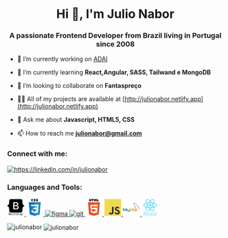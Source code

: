 <h1 align="center">Hi 👋, I'm Julio Nabor</h1>
<h3 align="center">A passionate Frontend Developer from Brazil living in Portugal since 2008</h3>

- 🔭 I’m currently working on [ADAI](http://adesportivaimigrante.netlify.app)

- 🌱 I’m currently learning **React,Angular, SASS, Tailwand e MongoDB**

- 👯 I’m looking to collaborate on **Fantaspreço**

- 👨‍💻 All of my projects are available at [http://julionabor.netlify.app](http://julionabor.netlify.app)

- 💬 Ask me about **Javascript, HTML5, CSS**

- 📫 How to reach me **julionabor@gmail.com**

<h3 align="left">Connect with me:</h3>
<p align="left">
<a href="https://linkedin.com/in/julionabor" target="blank"><img align="center" src="https://raw.githubusercontent.com/rahuldkjain/github-profile-readme-generator/master/src/images/icons/Social/linked-in-alt.svg" alt="https://linkedin.com/in/julionabor" height="30" width="40" /></a>
</p>

<h3 align="left">Languages and Tools:</h3>
<p align="left"> <a href="https://getbootstrap.com" target="_blank" rel="noreferrer"> <img src="https://raw.githubusercontent.com/devicons/devicon/master/icons/bootstrap/bootstrap-plain-wordmark.svg" alt="bootstrap" width="40" height="40"/> </a> <a href="https://www.w3schools.com/css/" target="_blank" rel="noreferrer"> <img src="https://raw.githubusercontent.com/devicons/devicon/master/icons/css3/css3-original-wordmark.svg" alt="css3" width="40" height="40"/> </a> <a href="https://www.figma.com/" target="_blank" rel="noreferrer"> <img src="https://www.vectorlogo.zone/logos/figma/figma-icon.svg" alt="figma" width="40" height="40"/> </a> <a href="https://git-scm.com/" target="_blank" rel="noreferrer"> <img src="https://www.vectorlogo.zone/logos/git-scm/git-scm-icon.svg" alt="git" width="40" height="40"/> </a> <a href="https://www.w3.org/html/" target="_blank" rel="noreferrer"> <img src="https://raw.githubusercontent.com/devicons/devicon/master/icons/html5/html5-original-wordmark.svg" alt="html5" width="40" height="40"/> </a> <a href="https://developer.mozilla.org/en-US/docs/Web/JavaScript" target="_blank" rel="noreferrer"> <img src="https://raw.githubusercontent.com/devicons/devicon/master/icons/javascript/javascript-original.svg" alt="javascript" width="40" height="40"/> </a> <a href="https://www.mysql.com/" target="_blank" rel="noreferrer"> <img src="https://raw.githubusercontent.com/devicons/devicon/master/icons/mysql/mysql-original-wordmark.svg" alt="mysql" width="40" height="40"/> </a> <a href="https://reactjs.org/" target="_blank" rel="noreferrer"> <img src="https://raw.githubusercontent.com/devicons/devicon/master/icons/react/react-original-wordmark.svg" alt="react" width="40" height="40"/> </a> </p>

<p><img align="left" src="https://github-readme-stats.vercel.app/api/top-langs?username=julionabor&show_icons=true&locale=en&layout=compact" alt="julionabor" /></p>

<p>&nbsp;<img align="center" src="https://github-readme-stats.vercel.app/api?username=julionabor&show_icons=true&theme=dark&title_color=fbff24&text_color=ffffff&locale=en" alt="julionabor" /></p>
